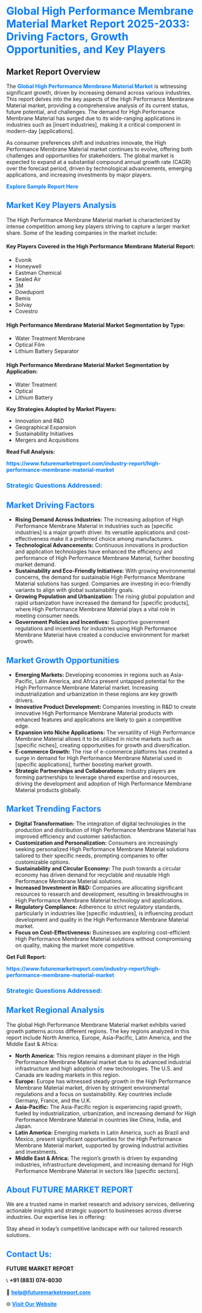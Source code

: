 <h1 style="color: #007BFF;">Global High Performance Membrane Material Market Report 2025-2033: Driving Factors, Growth Opportunities, and Key Players</h1>

<section id="overview">
<h2>Market Report Overview</h2>
<p>The <a href="https://www.futuremarketreport.com/industry-report/high-performance-membrane-material-market" style="color: #007BFF; text-decoration: none;"><strong>Global High Performance Membrane Material Market</strong></a> is witnessing significant growth, driven by increasing demand across various industries. This report delves into the key aspects of the High Performance Membrane Material market, providing a comprehensive analysis of its current status, future potential, and challenges. The demand for High Performance Membrane Material has surged due to its wide-ranging applications in industries such as [insert industries], making it a critical component in modern-day [applications].</p>
<p>As consumer preferences shift and industries innovate, the High Performance Membrane Material market continues to evolve, offering both challenges and opportunities for stakeholders. The global market is expected to expand at a substantial compound annual growth rate (CAGR) over the forecast period, driven by technological advancements, emerging applications, and increasing investments by major players.</p>
</section>

<section id="overview">
<p><a href="https://www.futuremarketreport.com/request-sample/reportId=31182" style="color: #007BFF; text-decoration: none;"><strong>Explore Sample Report Here</strong></a></p>
</section>

<section id="key-players">
<h2 style="color: #007BFF;">Market Key Players Analysis</h2>
<p>The High Performance Membrane Material market is characterized by intense competition among key players striving to capture a larger market share. Some of the leading companies in the market include:</p>
<h4>Key Players Covered in the High Performance Membrane Material Report:</h4>
<ul><li>Evonik</li><li>Honeywell</li><li>Eastman Chemical</li><li>Sealed Air</li><li>3M</li><li>Dowdupont</li><li>Bemis</li><li>Solvay</li><li>Covestro</li></ul>
<h4>High Performance Membrane Material Market Segmentation by Type:</h4>
<ul><li>Water Treatment Membrane</li><li>Optical Film</li><li>Lithium Battery Separator</li></ul>

<h4>High Performance Membrane Material Market Segmentation by Application:</h4>
<ul><li>Water Treatment</li><li>Optical</li><li>Lithium Battery</li></ul>
<p><strong>Key Strategies Adopted by Market Players:</strong></p>
<ul>
<li>Innovation and R&D</li>
<li>Geographical Expansion</li>
<li>Sustainability Initiatives</li>
<li>Mergers and Acquisitions</li>
</ul>
</section>

<section>
<p><strong>Read Full Analysis: </strong></p><a href="https://www.futuremarketreport.com/industry-report/high-performance-membrane-material-market" style="color: #007BFF; text-decoration: none;"><strong>https://www.futuremarketreport.com/industry-report/high-performance-membrane-material-market</strong></a>
<h3 style="color: #007BFF;">Strategic Questions Addressed:</h3>
</section>

<section id="driving-factors">
<h2 style="color: #007BFF;">Market Driving Factors</h2>
<ul>
<li><strong>Rising Demand Across Industries:</strong> The increasing adoption of High Performance Membrane Material in industries such as [specific industries] is a major growth driver. Its versatile applications and cost-effectiveness make it a preferred choice among manufacturers.</li>
<li><strong>Technological Advancements:</strong> Continuous innovations in production and application technologies have enhanced the efficiency and performance of High Performance Membrane Material, further boosting market demand.</li>
<li><strong>Sustainability and Eco-Friendly Initiatives:</strong> With growing environmental concerns, the demand for sustainable High Performance Membrane Material solutions has surged. Companies are investing in eco-friendly variants to align with global sustainability goals.</li>
<li><strong>Growing Population and Urbanization:</strong> The rising global population and rapid urbanization have increased the demand for [specific products], where High Performance Membrane Material plays a vital role in meeting consumer needs.</li>
<li><strong>Government Policies and Incentives:</strong> Supportive government regulations and incentives for industries using High Performance Membrane Material have created a conducive environment for market growth.</li>
</ul>
</section>

<section id="growth-opportunities">
<h2 style="color: #007BFF;">Market Growth Opportunities</h2>
<ul>
<li><strong>Emerging Markets:</strong> Developing economies in regions such as Asia-Pacific, Latin America, and Africa present untapped potential for the High Performance Membrane Material market. Increasing industrialization and urbanization in these regions are key growth drivers.</li>
<li><strong>Innovative Product Development:</strong> Companies investing in R&D to create innovative High Performance Membrane Material products with enhanced features and applications are likely to gain a competitive edge.</li>
<li><strong>Expansion into Niche Applications:</strong> The versatility of High Performance Membrane Material allows it to be utilized in niche markets such as [specific niches], creating opportunities for growth and diversification.</li>
<li><strong>E-commerce Growth:</strong> The rise of e-commerce platforms has created a surge in demand for High Performance Membrane Material used in [specific applications], further boosting market growth.</li>
<li><strong>Strategic Partnerships and Collaborations:</strong> Industry players are forming partnerships to leverage shared expertise and resources, driving the development and adoption of High Performance Membrane Material products globally.</li>
</ul>
</section>

<section id="trending-factors">
<h2 style="color: #007BFF;">Market Trending Factors</h2>
<ul>
<li><strong>Digital Transformation:</strong> The integration of digital technologies in the production and distribution of High Performance Membrane Material has improved efficiency and customer satisfaction.</li>
<li><strong>Customization and Personalization:</strong> Consumers are increasingly seeking personalized High Performance Membrane Material solutions tailored to their specific needs, prompting companies to offer customizable options.</li>
<li><strong>Sustainability and Circular Economy:</strong> The push towards a circular economy has driven demand for recyclable and reusable High Performance Membrane Material solutions.</li>
<li><strong>Increased Investment in R&D:</strong> Companies are allocating significant resources to research and development, resulting in breakthroughs in High Performance Membrane Material technology and applications.</li>
<li><strong>Regulatory Compliance:</strong> Adherence to strict regulatory standards, particularly in industries like [specific industries], is influencing product development and quality in the High Performance Membrane Material market.</li>
<li><strong>Focus on Cost-Effectiveness:</strong> Businesses are exploring cost-efficient High Performance Membrane Material solutions without compromising on quality, making the market more competitive.</li>
</ul>
</section>

<section>
<p><strong>Get Full Report: </strong></p><a href="https://www.futuremarketreport.com/industry-report/high-performance-membrane-material-market" style="color: #007BFF; text-decoration: none;"><strong>https://www.futuremarketreport.com/industry-report/high-performance-membrane-material-market</strong></a>
<h3 style="color: #007BFF;">Strategic Questions Addressed:</h3>
</section>


<section id="regional-analysis">
<h2 style="color: #007BFF;">Market Regional Analysis</h2>
<p>The global High Performance Membrane Material market exhibits varied growth patterns across different regions. The key regions analyzed in this report include North America, Europe, Asia-Pacific, Latin America, and the Middle East & Africa:</p>
<ul>
<li><strong>North America:</strong> This region remains a dominant player in the High Performance Membrane Material market due to its advanced industrial infrastructure and high adoption of new technologies. The U.S. and Canada are leading markets in this region.</li>
<li><strong>Europe:</strong> Europe has witnessed steady growth in the High Performance Membrane Material market, driven by stringent environmental regulations and a focus on sustainability. Key countries include Germany, France, and the U.K.</li>
<li><strong>Asia-Pacific:</strong> The Asia-Pacific region is experiencing rapid growth, fueled by industrialization, urbanization, and increasing demand for High Performance Membrane Material in countries like China, India, and Japan.</li>
<li><strong>Latin America:</strong> Emerging markets in Latin America, such as Brazil and Mexico, present significant opportunities for the High Performance Membrane Material market, supported by growing industrial activities and investments.</li>
<li><strong>Middle East & Africa:</strong> The region’s growth is driven by expanding industries, infrastructure development, and increasing demand for High Performance Membrane Material in sectors like [specific sectors].</li>
</ul>
</section>

<footer>
<h2 style="color: #007BFF;">About FUTURE MARKET REPORT</h2>
<p>We are a trusted name in market research and advisory services, delivering actionable insights and strategic support to businesses across diverse industries. Our expertise lies in offering:</p>

<p>Stay ahead in today’s competitive landscape with our tailored research solutions.</p>

<h2 style="color: #007BFF;">Contact Us:</h2>
<p><strong>FUTURE MARKET REPORT</strong></p>
<p>📞 <strong>+91 (883) 074-8030</strong></p>
<p>📧 <strong><a href="mailto:help@futuremarketreport.com" style="color: #007BFF;">help@futuremarketreport.com</a></strong></p>
<p>🌐 <strong><a href="https://www.futuremarketreport.com/" style="color: #007BFF;">Visit Our Website</a></strong></p>
</footer>